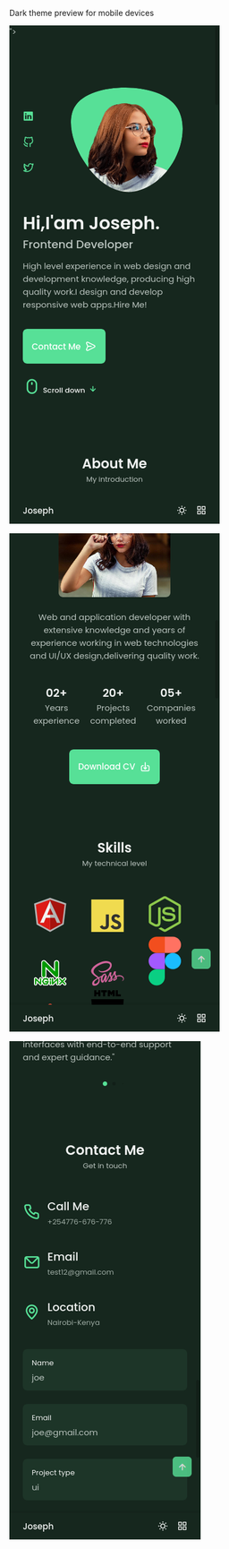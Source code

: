 Dark theme preview for mobile devices


![Alt text](assets/img/previews/screen3.1.png?raw=true)


![Alt text](assets/img/previews/screen3.2.png?raw=true)

![Alt text](assets/img/previews/screen3.7.png?raw=true)


